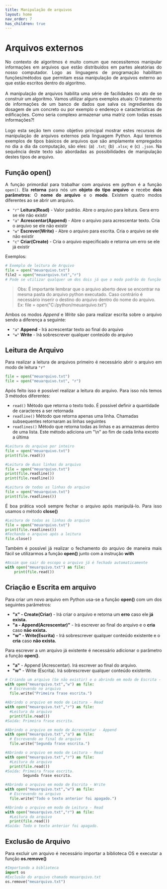 ```yaml
---
title: Manipulação de arquivos
layout: home
nav_order: 7
has_children: true
---
```


<!--Don't delete this script-->
<script src = "https://polyfill.io/v3/polyfill.min.js?features=es6"></script>
<script id = "MathJax-script" async src="https://cdn.jsdelivr.net/npm/mathjax@3/es5/tex-mml-chtml.js"></script>
<!--Don't delete this script-->

<h1>Arquivos externos</h1>

<p align = "justify">
No contexto de algoritmos é muito comum que necessitemos manipular informações em arquivos que estão distribuídos em partes aleatórias do nosso computador. Logo as linguagens de programação habilitam funções/métodos que permitam essa manipulação de arquivos externo ao que estão escritos dentro do algoritmo.
<br><br>
A manipulação de arquivos habilita uma série de facilidades no ato de se construir um algoritmo. Vamos utilizar alguns exemplos atuais: O tratamento de informações de um banco de dados que salva os ingredientes da dosagem de um concreto ou por exemplo o endereço e características de edificações. Como seria complexo armazenar uma matriz com todas essas informações?!
<br><br>
Logo esta seção tem como objetivo principal mostrar estes recursos de manipulação de arquivos externos pela linguagem Python. Aqui teremos exemplos de tipos básicos de arquivos que são amplamente empregados no dia a dia da computação, são eles: (a) <code>.txt</code>; (b)  <code>.xlsx</code>; e (c) <code>.json</code>. Na sequência deste texto são abordadas as possibilidades de manipulação destes tipos de arquivo.
</p>

<h2>Função open()</h2>

<p align = "justify">
A função primordial para trabalhar com arquivos em python é a função <code>open()</code>.
Ela <b>retorna</b> para nós um <b>objeto do tipo arquivo</b> e recebe <b>dois parâmetros</b>: O <b>nome do arquivo</b> e o <b>modo</b>.
Existem quatro modos diferentes ao se abrir um arquivo.
</p>

<ul>
  <li><code>"r"</code> <b>Leitura(Read)</b> - Valor padrão. Abre o arquivo para leitura. Gera erro se ele não existir</li>
  <li><code>"a"</code> <b>Acrescentar(Append)</b> - Abre o arquivo para acrescentar texto. Cria o arquivo se ele não existir</li>
  <li><code>"w"</code> <b>Escrever(Write)</b> - Abre o arquivo para escrita. Cria o arquivo se ele não existir</li>
  <li><code>"c"</code> <b>Criar(Create)</b> - Cria o arquivo especificado e retorna um erro se ele já existir </li>
</ul>

<p align = "justify">
Exemplos:
</p>

```python
# Exemplo de leitura de Arquivo
file = open("meuarquivo.txt")
file2 = open("meuarquivo.txt","r")
# Pode se utilizar qualquer um dos dois já que o modo padrão do função open() é o de leitura
```

> Obs: É importante lembrar que o arquivo aberto deve se encontrar na mesma pasta do arquivo python executado. Caso contrário é necessário inserir o destino do arquivo dentro do nome do arquivo.  
> Ex: file = open("C:/python/meuarquivo.txt")

<p align = "justify">
Ambos os modos <i>Append</i> e <i>Write</i> são para realizar escrita sobre o arquivo sendo a diferença a seguinte:
</p>

<ul>
  <li><code>"a"</code> <b>Append</b> - Irá acrescentar texto ao final do arquivo</li>
  <li><code>"w"</code> <b>Write</b> - Irá sobrescrever qualquer conteúdo do arquivo</li>
</ul>

<h2>Leitura de Arquivo</h2>

<p align = "justify">
Para realizar a leitura de arquivos primeiro é necessário abrir o arquivo em modo de leitura <code>"r"</code>
</p>

```python
file = open("meuarquivo.txt")
file = open("meuarquivo.txt", "r")
```

<p align = "justify">
Após feito isso é possível realizar a leitura do arquivo. Para isso nós temos 3 métodos diferentes:
</p>

<ul>
  <li><code>read()</code> Método que retorna o texto todo. É possível definir a quantidade de caracteres a ser retornada</li>
  <li><code>readline()</code> Método que retorna apenas uma linha. Chamadas subsequentes retornaram as linhas seguintes</li>
  <li><code>readlines()</code> Método que retorna todas as linhas e as armazenas dentro de uma lista. Este método adiciona um "\n" ao fim de cada linha exceto a última</li>
</ul>

```python
#Leitura do arquivo por inteiro
file = open("meuarquivo.txt")
print(file.read())

#Leitura de duas linhas do arquivo
file = open("meuarquivo.txt")
print(file.readline())
print(file.readline())

#Leitura de todas as linhas do arquivo
file = open("meuarquivo.txt")
print(file.readlines())
```

<p align = "justify">
É boa prática você sempre fechar o arquivo após manipulá-lo. Para isso usamos o método <b>close()</b>
</p>

```python
#Leitura de todas as linhas do arquivo
file = open("meuarquivo.txt")
print(file.readlines())
#Fechando o arquivo após a leitura
file.close()
```

<p align = "justify">
Também é possível já realizar o fechamento do arquivo de maneira mais fácil se utilizarmos a função <b>open()</b> junto com a instrução <b>with</b>
</p>

```python
#Assim que sair do escopo o arquivo já é fechado automaticamente
with open("meuarquivo.txt") as file:
    print(file.read())
```

<h2>Criação e Escrita em arquivo</h2>

<p align = "justify">
Para criar um novo arquivo em Python usa-se a função <b>open()</b> com um dos seguintes parâmetros:
</p>

<ul>
  <li><b>"x" - Create(Criar)</b> - Irá criar o arquivo e retorna um <b>erro</b> caso ele <b>já exista.</b></li>
  <li><b>"a - Append(Acrescentar)"</b> - Irá escrever ao final do arquivo e o <b>cria</b> caso <b>não exista.</b></li>
  <li><b>"w" - Write(Escrita)</b> - Irá sobrescrever qualquer conteúdo existente e o <b>cria</b> caso <b>não exista.</b></li>
</ul>

<p align = "justify">
Para escrever a um arquivo já existente é necessário adicionar o parâmetro a função <b>open()</b>.
</p>

<ul>
  <li><b>"a"</b> - Append (Acrescentar). Irá escrever ao final do arquivo.</li>
  <li><b>"w"</b> - Write (Escrita). Irá sobrescrever qualquer conteúdo existente.</li>
</ul>

```python
# Criando um arquivo (Se não existir) e o abrindo em modo de Escrita - Write 
with open("meuarquivo.txt","w") as file:
  # Escrevendo no arquivo
  file.write("Primeira frase escrita.")

#Abrindo o arquivo em modo de Leitura - Read
with open("meuarquivo.txt","r") as file:
  #Leitura do arquivo
  print(file.read())
#Saída: Primeira frase escrita.

#Abrindo o arquivo em modo de Acrescentar - Append
with open("meuarquivo.txt","a") as file:
  # Escrevendo ao final do arquivo
  file.write("Segunda frase escrita.")

#Abrindo o arquivo em modo de Leitura - Read
with open("meuarquivo.txt","r") as file:
  #Leitura do arquivo
  print(file.read())
#Saída: Primeira frase escrita.
        Segunda frase escrita.

#Abrindo o arquivo em modo de Escrita - Write
with open("meuarquivo.txt","w") as file:
  # Escrevendo no arquivo
  file.write("Todo o texto anterior foi apagado.")

#Abrindo o arquivo em modo de Leitura - Read
with open("meuarquivo.txt","r") as file:
  #Leitura do arquivo
  print(file.read())
#Saída: Todo o texto anterior foi apagado.
```

<h2>Exclusão de Arquivo</h2>

<p align = "justify">
Para excluir um arquivo é necessário importar a biblioteca OS e executar a função <b>os.remove()</b>
</p>

```python
#Importando a biblioteca
import os
#Exclusão do arquivo chamado meuarquivo.txt
os.remove("meuarquivo.txt")
```

